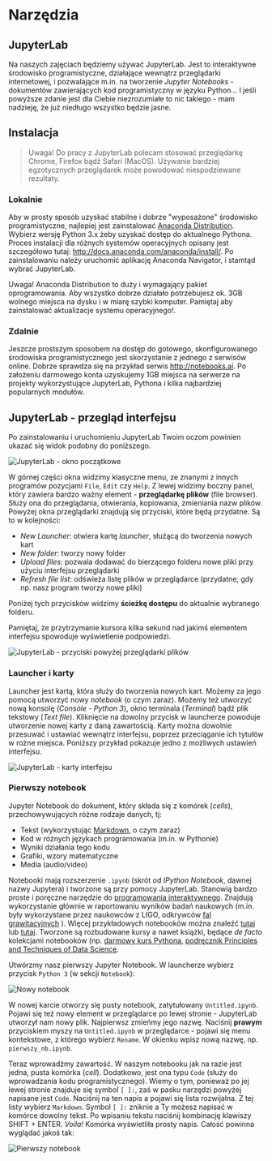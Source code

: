 # Narzędzia

## JupyterLab

Na naszych zajęciach będziemy używać JupyterLab. Jest to interaktywne środowisko programistyczne, działające wewnątrz przeglądarki internetowej, i pozwalające m.in. na tworzenie _Jupyter Notebooks_ - dokumentów zawierających kod programistyczny w języku Python... I jeśli powyższe zdanie jest dla Ciebie niezrozumiałe to nic takiego - mam nadzieję, że już niedługo wszystko będzie jasne.

## Instalacja

> Uwaga! Do pracy z JupyterLab polecam stosować przeglądarkę Chrome, Firefox bądź Safari (MacOS). Używanie bardziej egzotycznych przeglądarek może powodować niespodziewane rezultaty.

### Lokalnie

Aby w prosty sposób uzyskać stabilne i dobrze "wyposażone" środowisko programistyczne, najlepiej jest zainstalować [Anaconda Distribution](https://www.anaconda.com/distribution/). Wybierz wersję Python 3.x żeby uzyskać dostęp do aktualnego Pythona. Proces instalacji dla różnych systemów operacyjnych opisany jest szczegółowo tutaj: <http://docs.anaconda.com/anaconda/install/>. Po zainstalowaniu należy uruchomić aplikację Anaconda Navigator, i stamtąd wybrać JupyterLab.

Uwaga! Anaconda Distribution to duży i wymagający pakiet oprogramowania. Aby wszystko dobrze działało potrzebujesz ok. 3GB wolnego miejsca na dysku i w miarę szybki komputer. Pamiętaj aby zainstalować aktualizacje systemu operacyjnego!.

### Zdalnie

Jeszcze prostszym sposobem na dostęp do gotowego, skonfigurowanego środowiska programistycznego jest skorzystanie z jednego z serwisów online. Dobrze sprawdza się na przykład serwis <http://notebooks.ai>. Po założeniu darmowego konta uzyskujemy 1GB miejsca na serwerze na projekty wykorzystujące JupyterLab, Pythona i kilka najbardziej popularnych modułów. 


## JupyterLab - przegląd interfejsu

Po zainstalowaniu i uruchomieniu JupyterLab Twoim oczom powinien ukazać się widok podobny do poniższego.

![JupyterLab - okno początkowe](images/jl_window.png)

W górnej części okna widzimy klasyczne menu, ze znanymi z innych programów pozycjami `File`, `Edit` czy `Help`. Z lewej widzimy boczny panel, który zawiera bardzo ważny element - **przeglądarkę plików** (file browser). Służy ona do przeglądania, otwierania, kopiowania, zmieniania nazw plików. Powyżej okna przeglądarki znajdują się przyciski, które będą przydatne. Są to w kolejności:

- _New Launcher_: otwiera kartę _launcher_, służącą do tworzenia nowych kart
- _New folder_: tworzy nowy folder
- _Upload files_: pozwala dodawać do bierzącego folderu nowe pliki przy użyciu interfejsu przeglądarki
- _Refresh file list_: odświeża listę plików w przeglądarce (przydatne, gdy np. nasz program tworzy nowe pliki)

Poniżej tych przycisków widzimy **ścieżkę dostępu** do aktualnie wybranego folderu.

Pamiętaj, że przytrzymanie kursora kilka sekund nad jakimś elementem interfejsu spowoduje wyświetlenie podpowiedzi.

![JupyterLab - przyciski powyżej przeglądarki plików](images/jl_buttons.png)


### Launcher i karty

Launcher jest kartą, która służy do tworzenia nowych kart. Możemy za jego pomocą utworzyć nowy _notebook_ (o czym zaraz). Możemy też utworzyć nową konsolę (_Console - Python 3_), okno terminala (_Terminal_) bądź plik tekstowy (_Text file_). Kliknięcie na dowolny przycisk w launcherze powoduje utworzenie nowej karty z daną zawartością. Karty można dowolnie przesuwać i ustawiać wewnątrz interfejsu, poprzez przeciąganie ich tytułów w rożne miejsca. Poniższy przykład pokazuje jedno z możliwych ustawień interfejsu.

![JupyterLab - karty interfejsu](images/jl_karty.png)

### Pierwszy notebook

Jupyter Notebook do dokument, który składa się z komórek (_cells_), przechowywujących różne rodzaje danych, tj:

- Tekst (wykorzystując [Markdown](https://en.wikipedia.org/wiki/Markdown), o czym zaraz)
- Kod w różnych językach programowania (m.in. w Pythonie)
- Wyniki działania tego kodu
- Grafiki, wzory matematyczne
- Media (audio/video)

Notebooki mają rozszerzenie `.ipynb` (skrót od _IPython Notebook_, dawnej nazwy Jupytera) i tworzone są przy pomocy JupyterLab. Stanowią bardzo proste i poręczne narzędzie do [programowania interaktywnego](https://en.wikipedia.org/wiki/Interactive_computing). Znajdują wykorzystanie głównie w raportowaniu wyników badań naukowych (m.in. były wykorzystane przez naukowców z LIGO, odkrywców [fal grawitacyjnych](https://www.gw-openscience.org/GW150914data/GW150914_tutorial.html) ). Więcej przykładowych notebooków można znaleźć [tutaj](https://nbviewer.jupyter.org) lub [tutaj](https://github.com/jupyter/jupyter/wiki/A-gallery-of-interesting-Jupyter-Notebooks). Tworzone są rozbudowane kursy a nawet książki, będące _de facto_ kolekcjami notebooków (np. [darmowy kurs Pythona](http://introtopython.org), [podręcznik Principles and Techniques of Data Science](https://www.textbook.ds100.org/intro).

Utwórzmy nasz pierwszy Jupyter Notebook. W launcherze wybierz przycisk `Python 3` (w sekcji `Notebook`):

![Nowy notebook](images/launch_nb.png)

W nowej karcie otworzy się pusty notebook, zatytułowany `Untitled.ipynb`. Pojawi się też nowy element w przeglądarce po lewej stronie - JupyterLab utworzył nam nowy plik. Najpierwsz zmieńmy jego nazwę. Naciśnij **prawym** przyciskiem myszy na `Untitled.ipynb` w przeglądarce - pojawi się menu kontekstowe, z którego wybierz `Rename`. W okienku wpisz nową nazwę, np. `pierwszy_nb.ipynb`. 

Teraz wprowadźmy zawartość. W naszym notebooku jak na razie jest jedna, pusta komórka (_cell_). Dodatkowo, jest ona typu `Code` (służy do wprowadzania kodu programistycznego). Wiemy o tym, ponieważ po jej lewej stronie znajduje się symbol `[ ]:`, zaś w pasku narzędzi powyżej napisane jest `Code`. Naciśnij na ten napis a pojawi się lista rozwijalna. Z tej listy wybierz `Markdown`. Symbol `[ ]:` zniknie a Ty możesz napisać w komórce dowolny tekst. Po wpisaniu tekstu naciśnij kombinację klawiszy SHIFT + ENTER. _Voila!_ Komórka wyświetliła prosty napis. Całość powinna wyglądać jakoś tak:

![Pierwszy notebook](images/empty_nb.png)